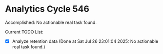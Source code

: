 # Analytics Cycle 546

Accomplished: No actionable real task found.

Current TODO List:

- [x] Analyze retention data  (Done at Sat Jul 26 23:01:04 2025: No actionable real task found.)